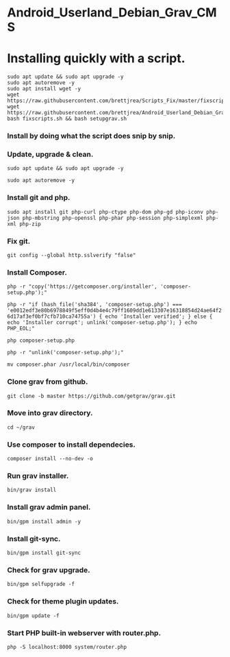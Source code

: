 # Android_Userland_Debian_Grav_CMS

# Installing quickly with a script.

```
sudo apt update && sudo apt upgrade -y
sudo apt autoremove -y
sudo apt install wget -y
wget https://raw.githubusercontent.com/brettjrea/Scripts_Fix/master/fixscripts.sh
wget https://raw.githubusercontent.com/brettjrea/Android_Userland_Debian_Grav_CMS/master/setupgrav.sh
bash fixscripts.sh && bash setupgrav.sh
```

### Install by doing what the script does snip by snip.

### Update, upgrade & clean.

`sudo apt update && sudo apt upgrade -y`

`sudo apt autoremove -y`

### Install git and php.

`sudo apt install git php-curl php-ctype php-dom php-gd php-iconv php-json php-mbstring php-openssl php-phar php-session php-simplexml php-xml php-zip`

### Fix git.

`git config --global http.sslverify "false"`

### Install Composer.

`php -r "copy('https://getcomposer.org/installer', 'composer-setup.php');"`

`php -r "if (hash_file('sha384', 'composer-setup.php') === 'e0012edf3e80b6978849f5eff0d4b4e4c79ff1609dd1e613307e16318854d24ae64f26d17af3ef0bf7cfb710ca74755a') { echo 'Installer verified'; } else { echo 'Installer corrupt'; unlink('composer-setup.php'); } echo PHP_EOL;"`

`php composer-setup.php`

`php -r "unlink('composer-setup.php');"`

`mv composer.phar /usr/local/bin/composer`

### Clone grav from github.

`git clone -b master https://github.com/getgrav/grav.git`

### Move into grav directory.

`cd ~/grav`

### Use composer to install dependecies.

`composer install --no-dev -o`

### Run grav installer.

`bin/grav install`

### Install grav admin panel.

`bin/gpm install admin -y`

### Install git-sync.

`bin/gpm install git-sync`

### Check for grav upgrade.

`bin/gpm selfupgrade -f`

### Check for theme plugin updates.

`bin/gpm update -f`

### Start PHP built-in webserver with router.php.

`php -S localhost:8000 system/router.php`
